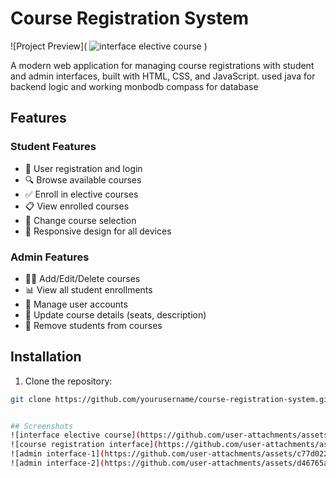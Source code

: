 # Course Registration System

![Project Preview](              ![interface elective course](https://github.com/user-attachments/assets/3b953c2d-88f6-4319-9950-2d5457d76f3a)
                  )

A modern web application for managing course registrations with student and admin interfaces, built with HTML, CSS, and JavaScript.
used java for backend logic and working
monbodb compass for database

## Features

### Student Features
- 📝 User registration and login
- 🔍 Browse available courses
- ✅ Enroll in elective courses
- 📋 View enrolled courses
- 🔄 Change course selection
- 📱 Responsive design for all devices

### Admin Features
- 👨‍💻 Add/Edit/Delete courses
- 📊 View all student enrollments
- 👥 Manage user accounts
- 🔧 Update course details (seats, description)
- 🚫 Remove students from courses


## Installation

1. Clone the repository:
```bash
git clone https://github.com/yourusername/course-registration-system.git


## Screenshots
![interface elective course](https://github.com/user-attachments/assets/cdcf47cd-a824-4d6e-ba33-924b8306066b)
![course registration interface](https://github.com/user-attachments/assets/1242cd23-37ba-4e8a-a6ac-0fa87050fd82)
![admin interface-1](https://github.com/user-attachments/assets/c77d0221-6c8e-4560-a0b1-de8b53b5a9f5)
![admin interface-2](https://github.com/user-attachments/assets/d46765a8-0e3e-4305-80a7-1ce7ae7b1593)
